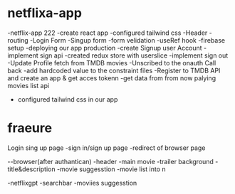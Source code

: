 # netflixa-app

-netflix-app 222
-create react app
-configured tailwind css
-Header
-routing
-Login Form
-Singup form
-form velidation
-useRef hook
-firebase setup
-deploying our app production
-create Signup user Account
-implement sign api
-created redux store with userslice
-implement sign out
-Update Profile
fetch from TMDB movies
-Unscribed to the onauth Call back
-add hardcoded value to the constraint files
-Register to TMDB API and create an app & get acces tokenn
-get data from from now palying movies list api

- configured tailwind css in our app

# fraeure

Login sing up page
-sign in/sign up page
-redirect of browser page

--browser(after authantican)
-header
-main movie
-trailer background
-title&description
-movie suggesstion
-movie list into n

-netflixgpt
-searchbar
-moviies suggesstion
